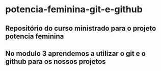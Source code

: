 # potencia-feminina-git-e-github
## Repositório do curso ministrado para o projeto potencia feminina

## No modulo 3 aprendemos a utilizar o git e o github para os nossos projetos